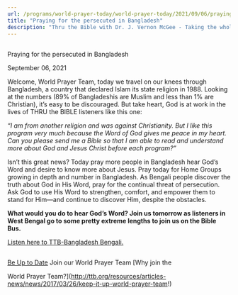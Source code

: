 ```yaml
---
url: /programs/world-prayer-today/world-prayer-today/2021/09/06/praying-for-the-persecuted-in-bangladesh
title: "Praying for the persecuted in Bangladesh"
description: "Thru the Bible with Dr. J. Vernon McGee - Taking the whole Word to the whole world"
---
```







## 
 Praying for the persecuted in Bangladesh


September 06, 2021




Welcome, World Prayer Team, today we travel on our knees through Bangladesh, a country that declared Islam its state religion in 1988. Looking at the numbers (89% of Bangladeshis are Muslim and less than 1% are Christian), it’s easy to be discouraged. But take heart, God is at work in the lives of THRU the BIBLE listeners like this one:    


*“I am from another religion and was against Christianity. But I like this program very much because the Word of God gives me peace in my heart. Can you please send me a Bible so that I am able to read and understand more about God and Jesus Christ before each program?”* 

 Isn’t this great news? Today pray more people in Bangladesh hear God’s Word and desire to know more about Jesus. Pray today for Home Groups growing in depth and number in Bangladesh. As Bengali people discover the truth about God in His Word, pray for the continual threat of persecution. Ask God to use His Word to strengthen, comfort, and empower them to stand for Him—and continue to discover Him, despite the obstacles. 

 **What would you do to hear God’s Word? Join us tomorrow as listeners in West Bengal go to some pretty extreme lengths to join us on the Bible Bus.** 

 [Listen here to TTB-Bangladesh Bengali.](https://ttb.twr.org/home/day,0339/language,BEN-MUS)







## 




[Be Up to Date](http://feeds.feedburner.com/WorldPrayerToday "World Prayer Today RSS Feed")
Join our World Prayer Team
[Why join the  

World Prayer Team?](http://ttb.org/resources/articles-news/news/2017/03/26/keep-it-up-world-prayer-team!)




